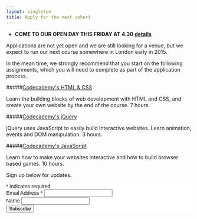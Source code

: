 ```yaml
---
layout: singleton
title: Apply for the next cohort
---
```


* **COME TO OUR OPEN DAY THIS FRIDAY AT 4.30 [details](http://www.eventbrite.co.uk/e/collective-academy-open-day-tickets-14015319197)**

Applications are not yet open and we are still looking for a venue, but we expect to run our next course somewhere in London early in 2015.

In the mean time, we strongly recommend that you start on the following assignments, which you will need to complete as part of the application process.

#####[Codecademy's HTML & CSS](http://www.codecademy.com/tracks/web)

Learn the building blocks of web development with HTML and CSS, and create your own website by the end of the course. 7 hours.

#####[Codecademy's jQuery](http://www.codecademy.com/tracks/jquery)

jQuery uses JavaScript to easily build interactive websites. Learn animation, events and DOM manipulation. 3 hours.

#####[Codecademy's JavaScript](http://www.codecademy.com/tracks/javascript)

Learn how to make your websites interactive and how to build browser based games. 10 hours.

Sign up below for updates.

<link href="//cdn-images.mailchimp.com/embedcode/classic-081711.css" rel="stylesheet" type="text/css"> <style type="text/css">  #mc_embed_signup{background:#fff; clear:left; font:14px Helvetica,Arial,sans-serif; }</style> 
<div id="mc_embed_signup"> <form action="//foundersandcoders.us9.list-manage.com/subscribe/post?u=a7247a4b4a67ac1517dba5895&amp;id=ee56d303a5" method="post" id="mc-embedded-subscribe-form" name="mc-embedded-subscribe-form" class="validate" target="_blank" novalidate>     <div id="mc_embed_signup_scroll"> 
<div class="indicates-required"><span class="asterisk">*</span> indicates required</div> <div class="mc-field-group">  <label for="mce-EMAIL">Email Address  <span class="asterisk">*</span> </label>  <input type="email" value="" name="EMAIL" class="required email" id="mce-EMAIL"> </div> <div class="mc-field-group">  <label for="mce-MMERGE3">Name </label>  <input type="text" value="" name="MMERGE3" class="" id="mce-MMERGE3"> </div>  <div id="mce-responses" class="clear">   <div class="response" id="mce-error-response" style="display:none"></div>   <div class="response" id="mce-success-response" style="display:none"></div>  </div>    <!-- real people should not fill this in and expect good things - do not remove this or risk form bot signups-->     <div style="position: absolute; left: -5000px;"><input type="text" name="b_a7247a4b4a67ac1517dba5895_ee56d303a5" tabindex="-1" value=""></div>     <div class="clear"><input type="submit" value="Subscribe" name="subscribe" id="mc-embedded-subscribe" class="button"></div>     </div> </form> </div> <script type='text/javascript' src='//s3.amazonaws.com/downloads.mailchimp.com/js/mc-validate.js'></script><script type='text/javascript'>(function($) {window.fnames = new Array(); window.ftypes = new Array();fnames[0]='EMAIL';ftypes[0]='email';fnames[3]='MMERGE3';ftypes[3]='text';}(jQuery));var $mcj = jQuery.noConflict(true);</script> <!--End mc_embed_signup-->